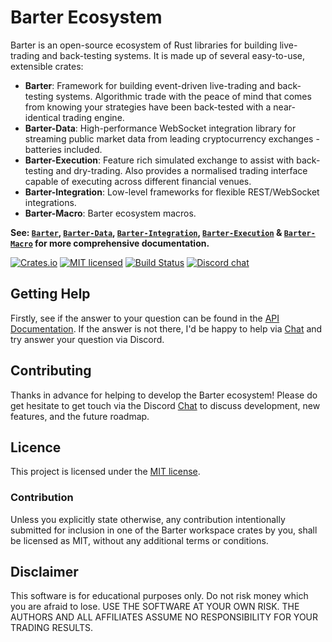 # Barter Ecosystem
Barter is an open-source ecosystem of Rust libraries for building live-trading and back-testing systems. It is made up 
of several easy-to-use, extensible crates: 
* **Barter**: Framework for building event-driven live-trading and back-testing systems. Algorithmic trade with the 
peace of mind that comes from knowing your strategies have been back-tested with a near-identical trading engine.
* **Barter-Data**: High-performance WebSocket integration library for streaming public market data from leading 
cryptocurrency exchanges - batteries included. 
* **Barter-Execution**: Feature rich simulated exchange to assist with back-testing and dry-trading. Also provides a 
normalised trading interface capable of executing across different financial venues.
* **Barter-Integration**: Low-level frameworks for flexible REST/WebSocket integrations.
* **Barter-Macro**: Barter ecosystem macros. 

**See: [`Barter`], [`Barter-Data`], [`Barter-Integration`], [`Barter-Execution`] & [`Barter-Macro`] for more 
comprehensive documentation.**

[![Crates.io][crates-badge]][crates-url]
[![MIT licensed][mit-badge]][mit-url]
[![Build Status][actions-badge]][actions-url]
[![Discord chat][discord-badge]][discord-url]

[crates-badge]: https://img.shields.io/crates/v/barter.svg
[crates-url]: https://crates.io/crates/barter

[mit-badge]: https://img.shields.io/badge/license-MIT-blue.svg
[mit-url]: https://github.com/barter-rs/barter-rs/blob/develop/LICENSE

[actions-badge]: https://gitlab.com/open-source-keir/financial-modelling/trading/barter-data-rs/badges/-/blob/main/pipeline.svg
[actions-url]: https://gitlab.com/open-source-keir/financial-modelling/trading/barter-data-rs/-/commits/main

[discord-badge]: https://img.shields.io/discord/910237311332151317.svg?logo=discord&style=flat-square
[discord-url]: https://discord.gg/wE7RqhnQMV

[`Barter`]: https://crates.io/crates/barter
[`Barter-Data`]: https://crates.io/crates/barter-data
[`Barter-Integration`]: https://crates.io/crates/barter-integration
[`Barter-Execution`]: https://crates.io/crates/barter-execution
[`Barter-Macro`]: https://crates.io/crates/barter-macro
[API Documentation]: https://docs.rs/barter/latest/barter/
[Chat]: https://discord.gg/wE7RqhnQMV

## Getting Help
Firstly, see if the answer to your question can be found in the [API Documentation]. If the answer is not there, I'd be
happy to help via [Chat] and try answer your question via Discord.

## Contributing
Thanks in advance for helping to develop the Barter ecosystem! Please do get hesitate to get touch via the Discord
[Chat] to discuss development, new features, and the future roadmap.

## Licence
This project is licensed under the [MIT license].

[MIT license]: https://github.com/barter-rs/barter-rs/blob/develop/LICENSE

### Contribution
Unless you explicitly state otherwise, any contribution intentionally submitted
for inclusion in one of the Barter workspace crates by you, shall be licensed as MIT, without any additional
terms or conditions.

## Disclaimer

This software is for educational purposes only. Do not risk money which
you are afraid to lose. USE THE SOFTWARE AT YOUR OWN RISK. THE AUTHORS
AND ALL AFFILIATES ASSUME NO RESPONSIBILITY FOR YOUR TRADING RESULTS.

